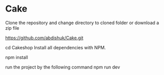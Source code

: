 # Cake

Clone the repository and change directory to cloned folder or download a zip file

https://github.com/abdishuk/Cake.git

cd Cakeshop
Install all dependencies with NPM.

npm install


run the project by the following command
npm run dev
